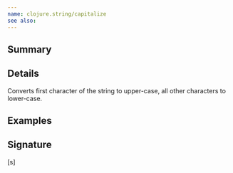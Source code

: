 ```yaml
---
name: clojure.string/capitalize
see also:
---
```


## Summary

## Details

Converts first character of the string to upper-case, all other characters to
lower-case.

## Examples

## Signature
[s]
